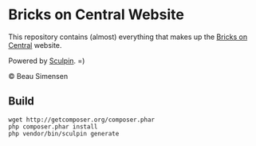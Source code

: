 Bricks on Central Website
=========================

This repository contains (almost) everything that makes up the [Bricks on Central](http://bricksoncentral.com/) website.

Powered by [Sculpin](http://sculpin.io). =)

&copy; Beau Simensen

Build
-----

    wget http://getcomposer.org/composer.phar
    php composer.phar install
    php vendor/bin/sculpin generate
